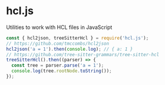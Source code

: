 # hcl.js

Utilities to work with HCL files in JavaScript

```typescript
const { hcl2json, treeSitterHcl } = require('hcl.js');
// https://github.com/tmccombs/hcl2json
hcl2json('a = 1').then(console.log); // { a: 1 }
// https://github.com/tree-sitter-grammars/tree-sitter-hcl
treeSitterHcl().then((parser) => {
  const tree = parser.parse('a = 1');
  console.log(tree.rootNode.toString());
});
```
